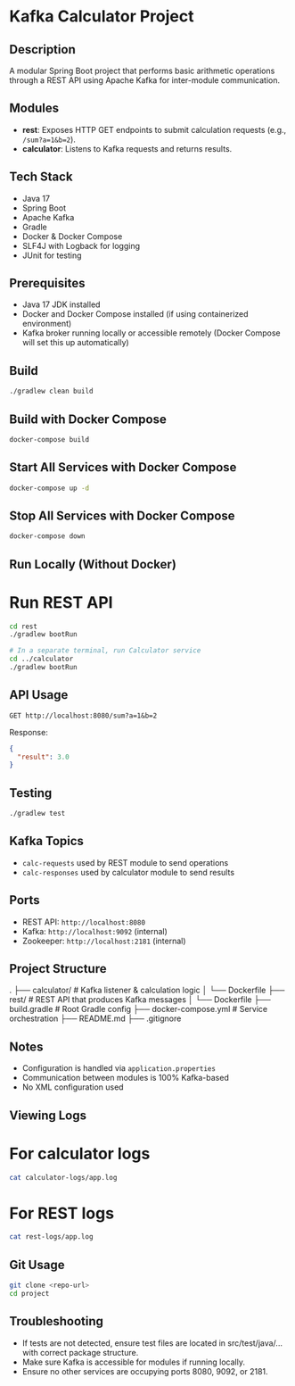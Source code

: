 # Kafka Calculator Project

## Description
A modular Spring Boot project that performs basic arithmetic operations through a REST API using Apache Kafka for inter-module communication.

## Modules
- **rest**: Exposes HTTP GET endpoints to submit calculation requests (e.g., `/sum?a=1&b=2`).
- **calculator**: Listens to Kafka requests and returns results.

## Tech Stack
- Java 17
- Spring Boot
- Apache Kafka
- Gradle
- Docker & Docker Compose
- SLF4J with Logback for logging
- JUnit for testing

## Prerequisites
- Java 17 JDK installed
- Docker and Docker Compose installed (if using containerized environment)
- Kafka broker running locally or accessible remotely (Docker Compose will set this up automatically)

## Build
```bash
./gradlew clean build
```

## Build with Docker Compose
```bash
docker-compose build
```

## Start All Services with Docker Compose
```bash
docker-compose up -d
```

## Stop All Services with Docker Compose
```bash
docker-compose down
```

## Run Locally (Without Docker)
# Run REST API
```bash
cd rest
./gradlew bootRun

# In a separate terminal, run Calculator service
cd ../calculator
./gradlew bootRun
```

## API Usage
```http
GET http://localhost:8080/sum?a=1&b=2
```
Response:
```json
{
  "result": 3.0
}
```

## Testing
```bash
./gradlew test 
```

## Kafka Topics
- `calc-requests` used by REST module to send operations
- `calc-responses` used by calculator module to send results

## Ports
- REST API: `http://localhost:8080`
- Kafka: `http://localhost:9092` (internal)
- Zookeeper: `http://localhost:2181` (internal)

## Project Structure
.
├── calculator/            # Kafka listener & calculation logic
│   └── Dockerfile
├── rest/                  # REST API that produces Kafka messages
│   └── Dockerfile
├── build.gradle           # Root Gradle config
├── docker-compose.yml     # Service orchestration
├── README.md
├── .gitignore

## Notes
- Configuration is handled via `application.properties`
- Communication between modules is 100% Kafka-based
- No XML configuration used

## Viewing Logs
# For calculator logs
```bash
cat calculator-logs/app.log
```

# For REST logs
```bash
cat rest-logs/app.log
```

## Git Usage
```bash
git clone <repo-url>
cd project
```

## Troubleshooting
- If tests are not detected, ensure test files are located in src/test/java/... with correct package structure.
- Make sure Kafka is accessible for modules if running locally.
- Ensure no other services are occupying ports 8080, 9092, or 2181.
